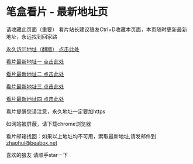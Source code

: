 # 笔盒看片 - 最新地址页

请收藏此页面（重要）
看片站长建议狼友Ctrl+D收藏本页面，本页随时更新最新地址，永远找到回家路

[永久访问地址（翻牆） 点击此处](https://beabox.net/)

[看片最新地址一 点击此处](https://mwljk9nkzk.shop)

[看片最新地址二 点击此处](https://h9uzquoyvwu.shop)

[看片最新地址三 点击此处](https://7yhfqix8q9zh.wiki)

[看片最新地址四 点击此处](https://l5ttrqj9rd3.wiki)

看片提醒您请注意，永久地址一定要加https

如网站被屏蔽，请下载chrome浏览器

看片邮箱找回：如果以上地址均不可用，索取最新地址,请发邮件到 zhaohui@beabox.net

喜欢的狼友 请顺手star一下